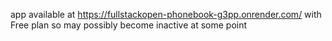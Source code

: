 app available at https://fullstackopen-phonebook-g3pp.onrender.com/ with Free plan so may possibly become inactive at some point